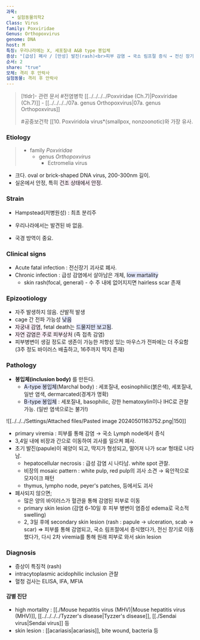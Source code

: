 ```yaml
---
과목:
  - 실험동물의학2
Class: Virus
family: Poxviridae
Genus: Orthopoxvirus
genome: DNA
host: M
특징: 우리나라에는 X, 세포질내 A&B type 봉입체
증상: "[급성] 폐사 / [만성] 발진(rash)<br>피부 감염 → 국소 림프절 증식 → 전신 장기 이동 → 2차 viremia → 원래 피부에서 skin lesion"
순서: 2
share: "true"
모체: 격리 후 안락사
실험동물: 격리 후 안락사
---
```

>[!tldr]- 관련 문서
>#전염병학 
>[[../../../../Poxviridae (Ch.7)|Poxviridae (Ch.7)]] - [[../../../../07a. genus Orthopoxvirus|07a. genus Orthopoxvirus]]
>
>#공중보건학
>[[10. Poxvirid[](../../../../07a.%2520genus%2520Orthopoxvirus.md#)ola virus*(smallpox, nonzoonotic)와 가장 유사.

### Etiology
> - family *Poxviridae*
> 	- genus *Orthopoxvirus*
> 		- Ectromelia virus

- 크다. oval or brick-shaped DNA virus, 200-300nm 길이. 
- 실온에서 안정, 특히 <span style="background:#fceef8">건조 상태에서 안정</span>.
### Strain
- Hampstead(저병원성) : 최초 분리주

- 우리나라에서는 발견된 바 없음.
- 국경 방역이 중요.

### Clinical signs
- Acute fatal infection : 전신장기 괴사로 폐사.
- Chronic infection : 급성 감염에서 살아남은 개체, <span style="background:#e0e5fc">low martality</span>
	- skin rash(focal, general) - 수 주 내에 없어지지면 hairless scar 존재
### Epizootiology
- 자주 발생하지 않음. 산발적 발생
- cage 간 전파 가능성 <span style="background:#e0e5fc">낮음</span>
- <span style="background:#fceef8">자궁내 감염</span>, fetal death는 <span style="background:#e0e5fc">드물지만 보고됨</span>.
- <span style="background:#fceef8">자연 감염은 주로 피부상처</span> (즉 접촉 감염)
- 피부병변이 생길 정도로 생존이 가능한 저항성 있는 마우스가 전파에는 더 주요함
  (3주 정도 바이러스 배출하고, 16주까지 딱지 존재)

### Pathology
- **봉입체(inclusion body)** 를 만든다. 
	- <span style="background:#e0e5fc">A-type 봉입체</span>(Marchal body) : 세포질내, eosinophilic(붉은색), 세포질내, 일반 염색, dermarcated(경계가 명확)
	- <span style="background:#e0e5fc">B-type 봉입체</span> : 세포질내, basophilic, 강한 hematoxylin이나 IHC로 관찰 가능. (일반 염색으로는 불가!)

![[../../../Settings/Attached files/Pasted image 20240501163752.png|150]]
- primary viremia : 피부를 통해 감염 → 국소 Lymph node에서 증식
- 3,4일 내에 비장과 간으로 이동하여 괴사를 일으켜 폐사.
- 초기 발진(papule)이 궤양이 되고, 딱지가 형성되고, 떨어져 나가 scar 형태로 나타남.
	- hepatocellular necrosis : 급성 감염 시 나타남. white spot 관찰.
	- 비장의 mosaic pattern : white pulp, red pulp의 괴사 소견 → 육안적으로 모자이크 패턴
	- thymus, lympho node, peyer's patches, 등에서도 괴사
- 폐사되지 않으면;
	- 많은 양의 바이러스가 혈관을 통해 감염된 피부로 이동
	- primary skin lesion (감염 6-10일 후 피부 병변이 염증성 edema로 국소적 swelling)
	- 2, 3일 후에 secondary skin lesion (rash : papule → ulceration, scab → scar)
⇒ 피부를 통해 감염되고, 국소 림프절에서 증식했다가, 전신 장기로 이동했다가, 다시 2차 viremia를 통해 원래 피부로 와서 skin lesion

### Diagnosis
- 증상이 특징적 (rash)
- intracytoplasmic acidophilic inclusion 관찰
- 혈청 검사는 ELISA, IFA, MFIA

#### 감별 진단
- high mortality : [[./Mouse hepatitis virus (MHV)|Mouse hepatitis virus (MHV)]], [[../../../../Tyzzer's disease|Tyzzer's disease]], [[./Sendai virus|Sendai virus]] 등
- skin lesion : [[acariasis|acariasis]], bite wound, bacteria 등
